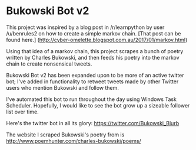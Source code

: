 # Bukowski Bot v2

This project was inspired by a blog post in /r/learnpython by user /u/benrules2 on how to create a simple markov chain. [That post can be found here.] (http://cyber-omelette.blogspot.com.au/2017/01/markov.html)

Using that idea of a markov chain, this project scrapes a bunch of poetry written by Charles Bukowski, and then feeds his poetry into the markov chain to create nonsensical tweets.

Bukowski Bot v2 has been expanded upon to be more of an active twitter bot; I've added in functionality to retweet tweets made by other Twitter users who mention Bukowski and follow them.

I've automated this bot to run throughout the day using Windows Task Scheduler. Hopefully, I would like to see the bot grow up a sizeable follower list over time.

Here's the twitter bot in all its glory: <https://twitter.com/Bukowski_Blurb>

The website I scraped Bukowski's poetry from is <http://www.poemhunter.com/charles-bukowski/poems/>
